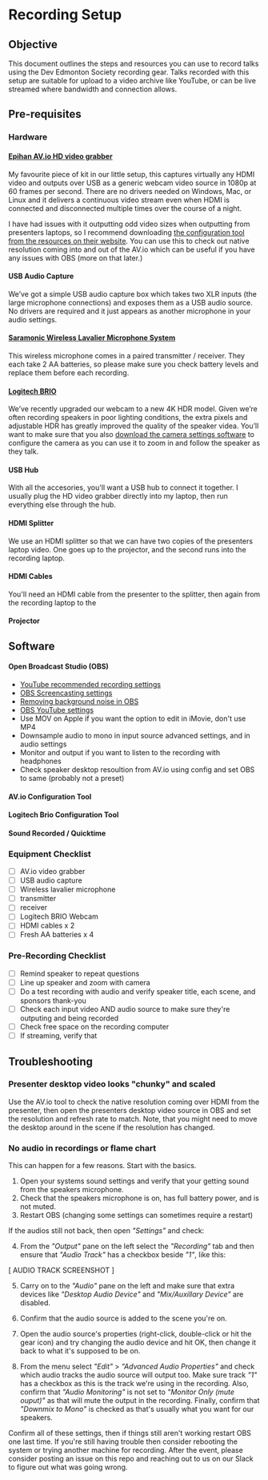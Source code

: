 # Recording Setup

## Objective

This document outlines the steps and resources you can use to record talks using the Dev Edmonton Society recording gear. Talks recorded with this setup are suitable for upload to a video archive like YouTube, or can be live streamed where bandwidth and connection allows.

## Pre-requisites

### Hardware

#### [Epihan AV.io HD video grabber](https://www.epiphan.com/products/avio-hd/)

My favourite piece of kit in our little setup, this captures virtually any HDMI video and outputs over USB as a generic webcam video source in 1080p at 60 frames per second. There are no drivers needed on Windows, Mac, or Linux and it delivers a continuous video stream even when HDMI is connected and disconnected multiple times over the course of a night.

I have had issues with it outputting odd video sizes when outputting from presenters laptops, so I recommend downloading [the configuration tool from the resources on their website](https://www.epiphan.com/products/avio-hd/resources/). You can use this to check out native resolution coming into and out of the AV.io which can be useful if you have any issues with OBS (more on that later.)

#### USB Audio Capture

We’ve got a simple USB audio capture box which takes two XLR inputs (the large microphone connections) and exposes them as a USB audio source. No drivers are required and it just appears as another microphone in your audio settings.

#### [Saramonic Wireless Lavalier Microphone System](https://www.amazon.ca/gp/product/B01IMJDW9Q/ref=oh_aui_search_detailpage?ie=UTF8&psc=1)

This wireless microphone comes in a paired transmitter / receiver. They each take 2 AA batteries, so please make sure you check battery levels and replace them before each recording.

#### [Logitech BRIO](https://www.logitech.com/en-ca/product/brio)

We’ve recently upgraded our webcam to a new 4K HDR model. Given we’re often recording speakers in poor lighting conditions, the extra pixels and adjustable HDR has greatly improved the quality of the speaker videa. You’ll want to make sure that you also [download the camera settings software](https://support.logitech.com/en_ca/product/brio/downloads) to configure the camera as you can use it to zoom in and follow the speaker as they talk.

#### USB Hub

With all the accesories, you'll want a USB hub to connect it together. I usually plug the HD video grabber directly into my laptop, then run everything else through the hub.

#### HDMI Splitter

We use an HDMI splitter so that we can have two copies of the presenters laptop video. One goes up to the projector, and the second runs into the recording laptop.

#### HDMI Cables

You'll need an HDMI cable from the presenter to the splitter, then again from the recording laptop to the 

#### Projector

## Software

#### Open Broadcast Studio (OBS)

* [YouTube recommended recording settings](https://support.google.com/youtube/answer/1722171?hl=en-GB)
* [OBS Screencasting settings](https://www.mistergoodcat.com/post/screencasts-with-open-broadcaster-software)
* [Removing background noise in OBS](https://medium.com/@Wootpeanuts/removing-background-noise-with-obs-studio-17214d967fe0)
* [OBS YouTube settings](https://obsproject.com/forum/threads/your-videos-will-process-faster-if-you-encode-into-a-streamable-file-format.70734/#post-302313)
* Use MOV on Apple if you want the option to edit in iMovie, don't use MP4
* Downsample audio to mono in input source advanced settings, and in audio settings
* Monitor and output if you want to listen to the recording with headphones
* Check speaker desktop resoultion from AV.io using config and set OBS to same (probably not a preset)

#### AV.io Configuration Tool
#### Logitech Brio Configuration Tool
#### Sound Recorded / Quicktime

### Equipment Checklist

* [ ] AV.io video grabber
* [ ] USB audio capture
* [ ] Wireless lavalier microphone
* [ ] transmitter
* [ ] receiver
* [ ] Logitech BRIO Webcam
* [ ] HDMI cables x 2
* [ ] Fresh AA batteries x 4

### Pre-Recording Checklist

* [ ] Remind speaker to repeat questions
* [ ] Line up speaker and zoom with camera
* [ ] Do a test recording with audio and verify speaker title, each scene, and sponsors thank-you
* [ ] Check each input video AND audio source to make sure they're outputing and being recorded
* [ ] Check free space on the recording computer
* [ ] If streaming, verify that 

## Troubleshooting

### Presenter desktop video looks "chunky" and scaled

Use the AV.io tool to check the native resolution coming over HDMI from the presenter, then open the presenters desktop video source in OBS and set the resolution and refresh rate to match. Note, that you might need to move the desktop around in the scene if the resolution has changed.

### No audio in recordings or flame chart

This can happen for a few reasons. Start with the basics.

1. Open your systems sound settings and verify that your getting sound from the speakers microphone.
2. Check that the speakers microphone is on, has full battery power, and is not muted.
3. Restart OBS (changing some settings can sometimes require a restart)

If the audios still not back, then open *"Settings"* and check:

4. From the *"Output"* pane on the left select the *"Recording"* tab and then ensure that *"Audio Track"* has a checkbox beside *"1"*, like this:

[ AUDIO TRACK SCREENSHOT ]

5. Carry on to the *"Audio"* pane on the left and make sure that extra devices like *"Desktop Audio Device"* and *"Mix/Auxillary Device"* are disabled.

6. Confirm that the audio source is added to the scene you're on.
7. Open the audio source's properties (right-click, double-click or hit the gear icon) and try changing the audio device and hit OK, then change it back to what it's supposed to be on.
8. From the menu select *"Edit"* > *"Advanced Audio Properties"* and check which audio tracks the audio source will output too. Make sure track *"1"* has a checkbox as this is the track we're using in the recording. Also, confirm that *"Audio Monitoring"* is not set to *"Monitor Only (mute ouput)"* as that will mute the output in the recording. Finally, confirm that *"Downmix to Mono"* is checked as that's usually what you want for our speakers.

Confirm all of these settings, then if things still aren't working restart OBS one last time. If you're still having trouble then consider rebooting the system or trying another machine for recording. After the event, please consider posting an issue on this repo and reaching out to us on our Slack to figure out what was going wrong.
